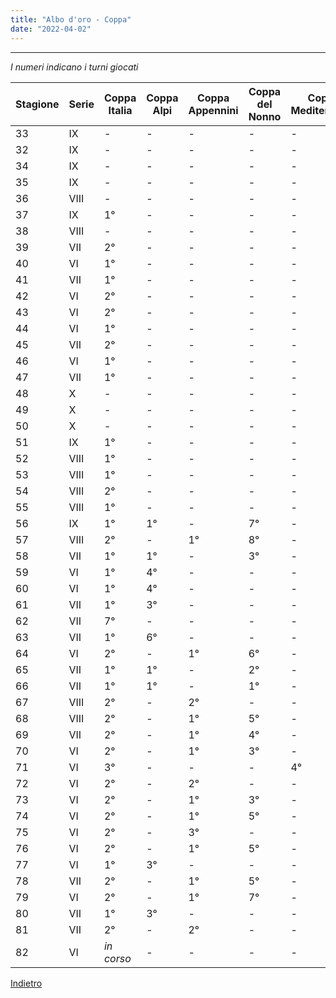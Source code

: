 ```yaml
---
title: "Albo d'oro - Coppa"
date: "2022-04-02"
---
```


---
*I numeri indicano i turni giocati*

| Stagione | Serie | Coppa Italia | Coppa Alpi | Coppa Appennini | Coppa del Nonno | Coppa Mediterraneo |
| - | - | - | - | - | - | - |
| 33 | IX | - | - | - | - | - |
| 32 | IX | - | - | - | - | - |
| 34 | IX | - | - | - | - | - |
| 35 | IX | - | - | - | - | - |
| 36 | VIII | - | - | - | - | - |
| 37 | IX | 1°  | - | - | - | - |
| 38 | VIII | - | - | - | - | - |
| 39 | VII | 2°  | - | - | - | - |
| 40 | VI | 1°  | - | - | - | - |
| 41 | VII | 1°  | - | - | - | - |
| 42 | VI | 2°  | - | - | - | - |
| 43 | VI | 2°  | - | - | - | - |
| 44 | VI | 1°  | - | - | - | - |
| 45 | VII | 2°  | - | - | - | - |
| 46 | VI | 1°  | - | - | - | - |
| 47 | VII | 1°  | - | - | - | - |
| 48 | X | - | - | - | - | - |
| 49 | X | - | - | - | - | - |
| 50 | X | - | - | - | - | - |
| 51 | IX | 1°  | - | - | - | - |
| 52 | VIII | 1°  | - | - | - | - |
| 53 | VIII | 1°  | - | - | - | - |
| 54 | VIII | 2°  | - | - | - | - |
| 55 | VIII | 1°  | - | - | - | - |
| 56 | IX | 1°  | 1°  | - | 7°  | - |
| 57 | VIII | 2°  | - | 1°  | 8°  | - |
| 58 | VII | 1°  | 1°  | - | 3°  | - |
| 59 | VI | 1°  | 4°  | - | - | - |
| 60 | VI | 1°  | 4°  | - | - | - |
| 61 | VII | 1°  | 3°  | - | - | - |
| 62 | VII | 7°  | - | - | - | - |
| 63 | VII | 1°  | 6°  | - | - | - |
| 64 | VI | 2°  | - | 1°  | 6°  | - |
| 65 | VII | 1°  | 1°  | - | 2°  | - |
| 66 | VII | 1°  | 1°  | - | 1°  | - |
| 67 | VIII | 2°  | - | 2°  | - | - |
| 68 | VIII | 2°  | - | 1°  | 5°  | - |
| 69 | VII | 2°  | - | 1°  | 4°  | - |
| 70 | VI | 2°  | - | 1°  | 3°  | - |
| 71 | VI | 3°  | - | - | - | 4°  |
| 72 | VI | 2°  | - | 2°  | - | - |
| 73 | VI | 2°  | - | 1°  | 3°  | - |
| 74 | VI | 2°  | - | 1°  | 5°  | - |
| 75 | VI | 2°  | - | 3°  | - | - |
| 76 | VI | 2°  | - | 1°  | 5°  | - |
| 77 | VI | 1°  | 3°  | - | - | - |
| 78 | VII | 2°  | - | 1°  | 5°  | - |
| 79 | VI | 2°  | - | 1°  | 7°  | - |
| 80 | VII | 1°  | 3°  | - | - | - |
| 81 | VII | 2° | - | 2° | - | - |
| 82 | VI | *in corso* | - | - | - | - |

[ Indietro ](../)